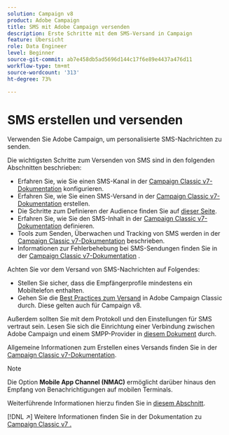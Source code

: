 ```yaml
---
solution: Campaign v8
product: Adobe Campaign
title: SMS mit Adobe Campaign versenden
description: Erste Schritte mit dem SMS-Versand in Campaign
feature: Übersicht
role: Data Engineer
level: Beginner
source-git-commit: ab7e458db5ad5696d144c17f6e89e4437a476d11
workflow-type: tm+mt
source-wordcount: '313'
ht-degree: 73%

---
```


# SMS erstellen und versenden

Verwenden Sie Adobe Campaign, um personalisierte SMS-Nachrichten zu senden.

Die wichtigsten Schritte zum Versenden von SMS sind in den folgenden Abschnitten beschrieben:

* Erfahren Sie, wie Sie einen SMS-Kanal in der [Campaign Classic v7-Dokumentation](https://experienceleague.adobe.com/docs/campaign-classic/using/sending-messages/sending-messages-on-mobiles/sms-set-up.html?lang=de#sending-messages) konfigurieren.
* Erfahren Sie, wie Sie einen SMS-Versand in der [Campaign Classic v7-Dokumentation](https://experienceleague.adobe.com/docs/campaign-classic/using/sending-messages/sending-messages-on-mobiles/sms-create.html?lang=de#sending-messages) erstellen.
* Die Schritte zum Definieren der Audience finden Sie auf [dieser Seite](../start/audiences.md).
* Erfahren Sie, wie Sie den SMS-Inhalt in der [Campaign Classic v7-Dokumentation](https://experienceleague.adobe.com/docs/campaign-classic/using/sending-messages/sending-messages-on-mobiles/sms-create.html?lang=de#defining-the-sms-content) definieren.
* Tools zum Senden, Überwachen und Tracking von SMS werden in der [Campaign Classic v7-Dokumentation](https://experienceleague.adobe.com/docs/campaign-classic/using/sending-messages/sending-messages-on-mobiles/sms-send.html?lang=de#sending-messages) beschrieben.
* Informationen zur Fehlerbehebung bei SMS-Sendungen finden Sie in der [Campaign Classic v7-Dokumentation](https://experienceleague.adobe.com/docs/campaign-classic/using/sending-messages/sending-messages-on-mobiles/troubleshooting-sms.html?lang=de#sending-messages) .

Achten Sie vor dem Versand von SMS-Nachrichten auf Folgendes:

* Stellen Sie sicher, dass die Empfängerprofile mindestens ein Mobiltelefon enthalten.
* Gehen Sie die [Best Practices zum Versand](https://experienceleague.adobe.com/docs/campaign-classic/using/sending-messages/key-steps-when-creating-a-delivery/delivery-bestpractices/delivery-best-practices.html?lang=de#sending-messages) in Adobe Campaign Classic durch. Diese gelten auch für Campaign v8.

Außerdem sollten Sie mit dem Protokoll und den Einstellungen für SMS vertraut sein. Lesen Sie sich die Einrichtung einer Verbindung zwischen Adobe Campaign und einem SMPP-Provider in [diesem Dokument](https://experienceleague.adobe.com/docs/campaign-classic/using/sending-messages/sending-messages-on-mobiles/sms-protocol.html?lang=de#sending-messages) durch.

Allgemeine Informationen zum Erstellen eines Versands finden Sie in der [Campaign Classic v7-Dokumentation](https://experienceleague.adobe.com/docs/campaign-classic/using/sending-messages/key-steps-when-creating-a-delivery/steps-about-delivery-creation-steps.html?lang=de#sending-messages).

>[!NOTE]
>
>Die Option **Mobile App Channel (NMAC)** ermöglicht darüber hinaus den Empfang von Benachrichtigungen auf mobilen Terminals.
> 
>Weiterführende Informationen hierzu finden Sie in [diesem Abschnitt](push.md).

[!DNL :arrow_upper_right:] Weitere Informationen finden Sie in der Dokumentation zu  [Campaign Classic v7 .](https://experienceleague.adobe.com/docs/campaign-classic/using/sending-messages/sending-messages-on-mobiles/sms-channel.html?lang=de#sending-messages)
